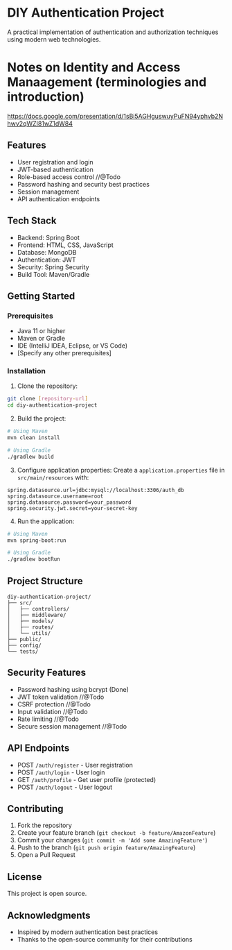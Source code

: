 # DIY Authentication Project

A practical implementation of authentication and authorization techniques using modern web technologies.

# Notes on Identity and Access Manaagement (terminologies and introduction)

https://docs.google.com/presentation/d/1sBi5AGHguswuyPuFN94yphvb2Nhwv2qWZI81wZ1dW84

## Features

- User registration and login
- JWT-based authentication
- Role-based access control //@Todo
- Password hashing and security best practices
- Session management
- API authentication endpoints

## Tech Stack

- Backend: Spring Boot
- Frontend: HTML, CSS, JavaScript
- Database: MongoDB
- Authentication: JWT
- Security: Spring Security
- Build Tool: Maven/Gradle

## Getting Started

### Prerequisites

- Java 11 or higher
- Maven or Gradle
- IDE (IntelliJ IDEA, Eclipse, or VS Code)
- [Specify any other prerequisites]

### Installation

1. Clone the repository:
```bash
git clone [repository-url]
cd diy-authentication-project
```

2. Build the project:
```bash
# Using Maven
mvn clean install

# Using Gradle
./gradlew build
```

3. Configure application properties:
Create a `application.properties` file in `src/main/resources` with:
```
spring.datasource.url=jdbc:mysql://localhost:3306/auth_db
spring.datasource.username=root
spring.datasource.password=your_password
spring.security.jwt.secret=your-secret-key
```

4. Run the application:
```bash
# Using Maven
mvn spring-boot:run

# Using Gradle
./gradlew bootRun
```

## Project Structure

```
diy-authentication-project/
├── src/
│   ├── controllers/
│   ├── middleware/
│   ├── models/
│   ├── routes/
│   └── utils/
├── public/
├── config/
└── tests/
```

## Security Features

- Password hashing using bcrypt (Done)
- JWT token validation //@Todo
- CSRF protection //@Todo
- Input validation //@Todo
- Rate limiting //@Todo
- Secure session management //@Todo

## API Endpoints

- POST `/auth/register` - User registration
- POST `/auth/login` - User login
- GET `/auth/profile` - Get user profile (protected)
- POST `/auth/logout` - User logout

## Contributing

1. Fork the repository
2. Create your feature branch (`git checkout -b feature/AmazonFeature`)
3. Commit your changes (`git commit -m 'Add some AmazingFeature'`)
4. Push to the branch (`git push origin feature/AmazingFeature`)
5. Open a Pull Request

## License

This project is open source.

## Acknowledgments

- Inspired by modern authentication best practices
- Thanks to the open-source community for their contributions
